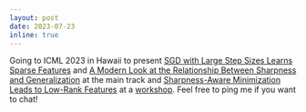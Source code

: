 ```yaml
---
layout: post
date: 2023-07-23
inline: true
---
```


Going to ICML 2023 in Hawaii to present [SGD with Large Step Sizes Learns Sparse Features](https://arxiv.org/abs/2210.05337) and [A Modern Look at the Relationship Between Sharpness and Generalization](https://arxiv.org/abs/2302.07011) at the main track and [Sharpness-Aware Minimization Leads to Low-Rank Features](https://arxiv.org/abs/2305.16292) at a [workshop](https://sites.google.com/view/hidimlearning/). Feel free to ping me if you want to chat!
